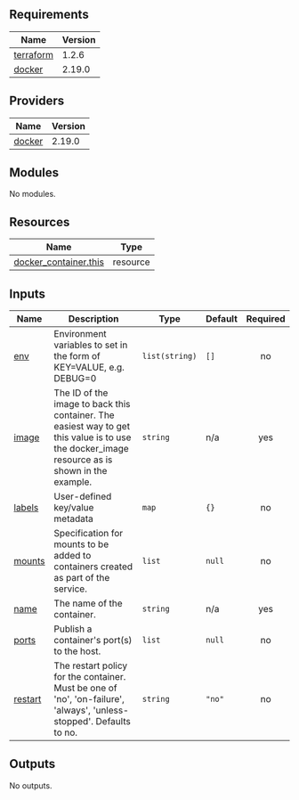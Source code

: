 <!-- BEGIN_TF_DOCS -->
## Requirements

| Name | Version |
|------|---------|
| <a name="requirement_terraform"></a> [terraform](#requirement\_terraform) | 1.2.6 |
| <a name="requirement_docker"></a> [docker](#requirement\_docker) | 2.19.0 |

## Providers

| Name | Version |
|------|---------|
| <a name="provider_docker"></a> [docker](#provider\_docker) | 2.19.0 |

## Modules

No modules.

## Resources

| Name | Type |
|------|------|
| [docker_container.this](https://registry.terraform.io/providers/kreuzwerker/docker/2.19.0/docs/resources/container) | resource |

## Inputs

| Name | Description | Type | Default | Required |
|------|-------------|------|---------|:--------:|
| <a name="input_env"></a> [env](#input\_env) | Environment variables to set in the form of KEY=VALUE, e.g. DEBUG=0 | `list(string)` | `[]` | no |
| <a name="input_image"></a> [image](#input\_image) | The ID of the image to back this container. The easiest way to get this value is to use the docker\_image resource as is shown in the example. | `string` | n/a | yes |
| <a name="input_labels"></a> [labels](#input\_labels) | User-defined key/value metadata | `map` | `{}` | no |
| <a name="input_mounts"></a> [mounts](#input\_mounts) | Specification for mounts to be added to containers created as part of the service. | `list` | `null` | no |
| <a name="input_name"></a> [name](#input\_name) | The name of the container. | `string` | n/a | yes |
| <a name="input_ports"></a> [ports](#input\_ports) | Publish a container's port(s) to the host. | `list` | `null` | no |
| <a name="input_restart"></a> [restart](#input\_restart) | The restart policy for the container. Must be one of 'no', 'on-failure', 'always', 'unless-stopped'. Defaults to no. | `string` | `"no"` | no |

## Outputs

No outputs.
<!-- END_TF_DOCS -->
